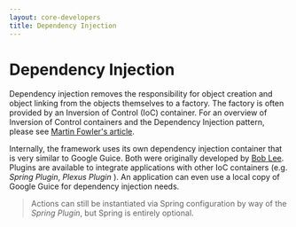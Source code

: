 ```yaml
---
layout: core-developers
title: Dependency Injection
---
```


# Dependency Injection

Dependency injection removes the responsibility for object creation and object linking from the objects themselves 
to a factory.  The factory is often provided by an Inversion of Control (IoC) container. For an overview 
of Inversion of Control containers and the Dependency Injection pattern, please see 
[Martin Fowler's article](http://www.martinfowler.com/articles/injection.html).


Internally, the framework uses its own dependency injection container that is very similar to Google Guice.  Both were 
originally developed by [Bob Lee](http://blog.crazybob.org/). Plugins are available to integrate applications with other 
IoC containers (e.g. _Spring Plugin_, _Plexus Plugin_ ). An application can even use a local copy of Google Guice 
for dependency injection needs. 

> Actions can still be instantiated via Spring configuration by way of the _Spring Plugin_, but Spring 
is entirely optional.
